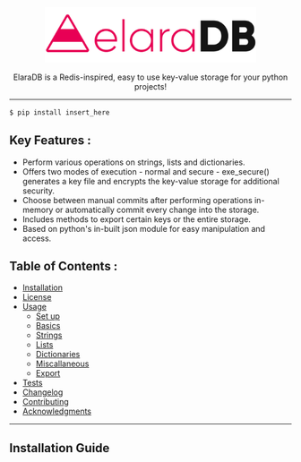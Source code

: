 <div align="center">
    <img src="elara.png" width ="75%">
    <p>ElaraDB is a Redis-inspired, easy to use key-value storage for your python projects!</p>
</div>

<hr>

```sh
$ pip install insert_here
```

## Key Features :
* Perform various operations on strings, lists and dictionaries.
* Offers two modes of execution - normal and secure - exe_secure() generates a key file and encrypts the key-value storage for additional security.
* Choose between manual commits after performing operations in-memory or automatically commit every change into the storage.
* Includes methods to export certain keys or the entire storage.
* Based on python's in-built json module for easy manipulation and access.

## Table of Contents :
* [Installation](#headers)  
* [License](#emphasis)  
* [Usage](#usage)
    * [Set up](#setup)
    * [Basics](#basics)
    * [Strings](#strings)
    * [Lists](#lists)
    * [Dictionaries](#dict)
    * [Miscallaneous](#misc)
    * [Export](#export)
* [Tests](#tests)
* [Changelog](#change)
* [Contributing](#contr)
* [Acknowledgments](#ack)

<hr>

<span id="headers"></span>
## Installation Guide
